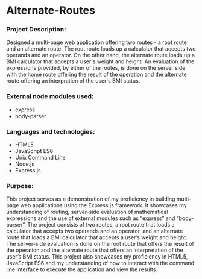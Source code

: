 # Alternate-Routes
### Project Description:
Designed a multi-page web application offering two routes - a root route and an alternate route. The root route loads up a calculator that accepts two operands and an operator. On the other hand, the alternate route loads up a BMI calculator that accepts a user's weight and height. An evaluation of the expressions provided, by either of the routes, is done on the server side with the home route offering the result of the operation and the alternate route offering an interpration of the user's BMI status.
### External node modules used:
- express
- body-parser
### Languages and technologies:
- HTML5
- JavaScript ES6
- Unix Command Line
- Node.js
- Express.js
### Purpose:
This project serves as a demonstration of my proficiency in building multi-page web applications using the Express.js framework. It showcases my understanding of routing, server-side evaluation of mathematical expressions and the use of external modules such as “express” and “body-parser”. The project consists of two routes, a root route that loads a calculator that accepts two operands and an operator, and an alternate route that loads a BMI calculator that accepts a user’s weight and height. The server-side evaluation is done on the root route that offers the result of the operation and the alternate route that offers an interpretation of the user’s BMI status. This project also showcases my proficiency in HTML5, JavaScript ES6 and my understanding of how to interact with the command line interface to execute the application and view the results.
